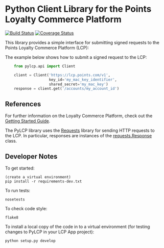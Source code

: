 Python Client Library for the Points Loyalty Commerce Platform
==============================================================

[![Build Status](https://travis-ci.org/Points/PyLCP.svg?branch=master)](https://travis-ci.org/Points/PyLCP) [![Coverage Status](https://coveralls.io/repos/bradsokol/PyLCP/badge.svg)](https://coveralls.io/r/bradsokol/PyLCP)

This library provides a simple interface for submitting signed 
requests to the Points Loyalty Commerce Platform (LCP):

The example below shows how to submit a signed request to the LCP:

```python
	from pylcp.api import Client

	client = Client('https://lcp.points.com/v1',
					key_id='my_mac_key_identifier',
					shared_secret='my_mac_key')
	response = client.get('/accounts/my_account_id')
```

References
----------
For further information on the Loyalty Commerce Platform, check out 
the [Getting Started Guide](http://points.github.io/Loyalty-Commerce-Platform/index.html).

The PyLCP library uses the [Requests](http://www.python-requests.org/en/latest/)
library for sending HTTP requests to the
LCP. In particular, responses are instances of the 
[requests.Response](http://docs.python-requests.org/en/latest/api/#requests.Response) class.

Developer Notes
---------------

To get started:

    (create a virtual environment)
    pip install -r requirements-dev.txt

To run tests:

    nosetests

To check code style:

    flake8

To install a local copy of the code in to a virtual environment (for testing
changes to PyLCP in your LCP App project):

    python setup.py develop

